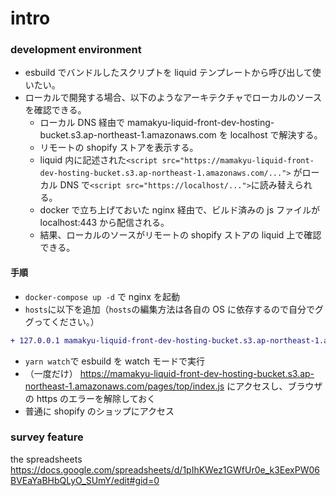 # intro

### development environment

- esbuild でバンドルしたスクリプトを liquid テンプレートから呼び出して使いたい。
- ローカルで開発する場合、以下のようなアーキテクチャでローカルのソースを確認できる。
  - ローカル DNS 経由で mamakyu-liquid-front-dev-hosting-bucket.s3.ap-northeast-1.amazonaws.com を localhost で解決する。
  - リモートの shopify ストアを表示する。
  - liquid 内に記述された`<script src="https://mamakyu-liquid-front-dev-hosting-bucket.s3.ap-northeast-1.amazonaws.com/...">` がローカル DNS で`<script src="https://localhost/...">`に読み替えられる。
  - docker で立ち上げておいた nginx 経由で、ビルド済みの js ファイルが localhost:443 から配信される。
  - 結果、ローカルのソースがリモートの shopify ストアの liquid 上で確認できる。

#### 手順

- `docker-compose up -d` で nginx を起動
- `hosts`に以下を追加（`hosts`の編集方法は各自の OS に依存するので自分でググってください。）

```diff
+ 127.0.0.1 mamakyu-liquid-front-dev-hosting-bucket.s3.ap-northeast-1.amazonaws.com
```

- `yarn watch`で esbuild を watch モードで実行
- （一度だけ） https://mamakyu-liquid-front-dev-hosting-bucket.s3.ap-northeast-1.amazonaws.com/pages/top/index.js にアクセスし、ブラウザの https のエラーを解除しておく
- 普通に shopify のショップにアクセス

### survey feature

the spreadsheets
https://docs.google.com/spreadsheets/d/1pIhKWez1GWfUr0e_k3EexPW06BVEaYaBHbQLyO_SUmY/edit#gid=0
